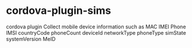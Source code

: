 # cordova-plugin-sims
cordova plugin Collect mobile device information such as MAC IMEI Phone IMSI countryCode phoneCount deviceId networkType phoneType simState systemVersion MeID
